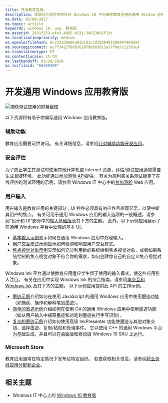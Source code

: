 ```yaml
---
title: 开发教育应用。
description: 本部分介绍可供你针对 Windows 10 平台编写教育应用的通用 Window 应用资源。
ms.date: 02/08/2017
ms.topic: article
keywords: windows 10, uwp, 教育版
ms.assetid: 2431f253-efe3-4895-b131-34653b61f13c
ms.localizationpriority: medium
ms.openlocfilehash: 8c2333d960ba91b1d1c3d3030481108407909594
ms.sourcegitcommit: ac7f3422f8d83618f9b6b5615a37f8e5c115b3c4
ms.translationtype: HT
ms.contentlocale: zh-CN
ms.lasthandoff: 05/29/2019
ms.locfileid: "66359208"
---
```

# <a name="develop-universal-windows-apps-for-education"></a>开发通用 Windows 应用教育版
![捕获测试应用的屏幕截图](images/take-a-test-screen-small.png)

以下资源将有助于你编写通用 Windows 应用教育版。

### <a name="accessibility"></a>辅助功能
教育应用需要可供访问。 有关详细信息，请参阅[针对辅助功能开发应用](https://developer.microsoft.com/windows/accessible-apps)。


### <a name="secure-assessments"></a>安全评估
为了防止学生在测试时使用其他计算机或 Internet 资源，评估/测试应用通常需要生成*锁定*环境。 此功能通过[参加测验 API](take-a-test-api.md)提供。 有关为高利害关系测试锁定了在线评估的测试环境的示例，请参阅 Windows IT 中心中的[参加测验](https://technet.microsoft.com/edu/windows/take-tests-in-windows-10) Web 应用。

### <a name="user-input"></a>用户输入
用户输入是教育应用的关键部分；UI 控件必须具有响应性且直观显示，以便中断其用户的焦点。 有关可用于通用 Windows 应用的输入选项的一般概述，请参阅“设计和 UI”部分中的[输入基础版](https://docs.microsoft.com/windows/uwp/design/input/input-primer)及其下方的主题。 此外，以下示例应用展示了在通用 Windows 平台中处理的基本 UI。
- [基本输入示例](https://github.com/Microsoft/Windows-universal-samples/tree/master/Samples/BasicInput)显示如何在通用 Windows 应用中处理输入。
- [用户交互模式示例](https://github.com/Microsoft/Windows-universal-samples/tree/master/Samples/UserInteractionMode)显示如何检测和响应用户交互模式。
- [焦点视觉对象示例](https://github.com/Microsoft/Windows-universal-samples/tree/master/Samples/XamlFocusVisuals)显示如何充分利用新的系统绘制焦点视觉对象，或者如果系统绘制的焦点视觉对象不符合你的需求，如何创建你自己的自定义焦点视觉对象。

Windows Ink 平台通过使教育应用适应学生惯于使用的输入模式，使这些应用引人注目。 有关在应用中实现 Windows Ink 的综合指南，请参阅[笔交互和 Windows Ink](https://docs.microsoft.com/windows/uwp/design/input/pen-and-stylus-interactions) 及其下方的主题。 以下示例应用提供此 API 的工作示例。
- [墨迹示例](https://github.com/Microsoft/Windows-universal-samples/tree/master/Samples/Ink)介绍如何在使用 JavaScript 的通用 Windows 应用中使用墨迹功能（如捕获、操作和解释笔划墨迹）。
- [简单的墨迹示例](https://github.com/Microsoft/Windows-universal-samples/tree/master/Samples/SimpleInk)介绍如何在使用 C# 的通用 Windows 应用中使用墨迹功能（如从用户输入中捕获墨迹和对笔划墨迹执行手写识别）。
- [复杂的墨迹示例](https://github.com/Microsoft/Windows-universal-samples/tree/master/Samples/ComplexInk)介绍如何使用高级 InkPresenter 功能使墨迹与其他对象交错、选择墨迹、复制/粘贴和处理事件。 它以使用 C++ 的通用 Windows 平台为基础生成，并且可以在桌面版和移动版 Windows 10 SKU 上运行。


### <a name="microsoft-store"></a>Microsoft Store
教育应用通常在特定情况下发布给特定组织。 若要获取相关信息，请参阅[将业务线应用分配到企业](https://docs.microsoft.com/windows/uwp/publish/distribute-lob-apps-to-enterprises)。

## <a name="related-topics"></a>相关主题
- Windows IT 中心上的 [Windows 10 教育版](https://technet.microsoft.com/edu/windows/index)
